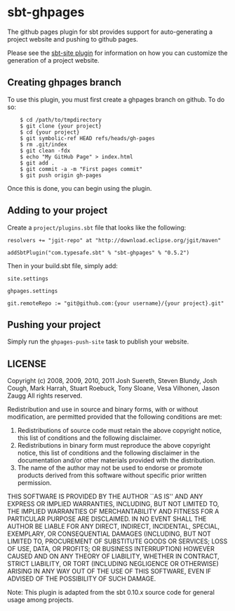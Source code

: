 # sbt-ghpages #

The github pages plugin for sbt provides support for auto-generating a project
website and pushing to github pages.

Please see the [sbt-site plugin](http://github.com/sbt/sbt-site) for information
on how you can customize the generation of a project website.


## Creating ghpages branch ##

To use this plugin, you must first create a ghpages branch on github.  To do so:

        $ cd /path/to/tmpdirectory
        $ git clone {your project}
        $ cd {your project}
        $ git symbolic-ref HEAD refs/heads/gh-pages
        $ rm .git/index
        $ git clean -fdx
        $ echo "My GitHub Page" > index.html
        $ git add .
        $ git commit -a -m "First pages commit"
        $ git push origin gh-pages

Once this is done, you can begin using the plugin.


## Adding to your project ##

Create a `project/plugins.sbt` file that looks like the following:

    resolvers += "jgit-repo" at "http://download.eclipse.org/jgit/maven"

    addSbtPlugin("com.typesafe.sbt" % "sbt-ghpages" % "0.5.2")


Then in your build.sbt file, simply add:

    site.settings

    ghpages.settings

    git.remoteRepo := "git@github.com:{your username}/{your project}.git"


## Pushing your project ##

Simply run the `ghpages-push-site` task to publish your website.


## LICENSE ##

Copyright (c) 2008, 2009, 2010, 2011 Josh Suereth, Steven Blundy, Josh Cough, Mark Harrah, Stuart Roebuck, Tony Sloane, Vesa Vilhonen, Jason Zaugg
All rights reserved.

Redistribution and use in source and binary forms, with or without
modification, are permitted provided that the following conditions
are met:
1. Redistributions of source code must retain the above copyright
   notice, this list of conditions and the following disclaimer.
2. Redistributions in binary form must reproduce the above copyright
   notice, this list of conditions and the following disclaimer in the
   documentation and/or other materials provided with the distribution.
3. The name of the author may not be used to endorse or promote products
   derived from this software without specific prior written permission.

THIS SOFTWARE IS PROVIDED BY THE AUTHOR ``AS IS'' AND ANY EXPRESS OR
IMPLIED WARRANTIES, INCLUDING, BUT NOT LIMITED TO, THE IMPLIED WARRANTIES
OF MERCHANTABILITY AND FITNESS FOR A PARTICULAR PURPOSE ARE DISCLAIMED.
IN NO EVENT SHALL THE AUTHOR BE LIABLE FOR ANY DIRECT, INDIRECT,
INCIDENTAL, SPECIAL, EXEMPLARY, OR CONSEQUENTIAL DAMAGES (INCLUDING, BUT
NOT LIMITED TO, PROCUREMENT OF SUBSTITUTE GOODS OR SERVICES; LOSS OF USE,
DATA, OR PROFITS; OR BUSINESS INTERRUPTION) HOWEVER CAUSED AND ON ANY
THEORY OF LIABILITY, WHETHER IN CONTRACT, STRICT LIABILITY, OR TORT
(INCLUDING NEGLIGENCE OR OTHERWISE) ARISING IN ANY WAY OUT OF THE USE OF
THIS SOFTWARE, EVEN IF ADVISED OF THE POSSIBILITY OF SUCH DAMAGE.


Note:
This plugin is adapted from the sbt 0.10.x source code for general usage among projects.
